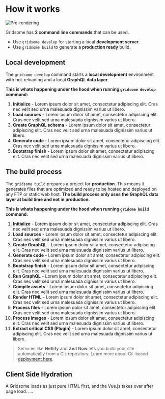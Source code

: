 # How it works
![Pre-rendering](./images/ssg-mode.png)

Gridsome has **2 command line commands** that can be used.

- Use `gridsome develop` for starting a local **development server**.
- Use `gridsome build` to generate a **production ready** build.


## Local development
The `gridsome develop` command starts a **local development** environment with hot-reloading and a local **GraphQL data layer**.

**This is whats happening under the hood when running `gridsome develop` command:**

1. **Initialize** - Lorem ipsum dolor sit amet, consectetur adipiscing elit. Cras nec velit sed urna malesuada dignissim varius ut libero.
2. **Load sources** - Lorem ipsum dolor sit amet, consectetur adipiscing elit. Cras nec velit sed urna malesuada dignissim varius ut libero.
3. **Create GraphQL schema** - Lorem ipsum dolor sit amet, consectetur adipiscing elit. Cras nec velit sed urna malesuada dignissim varius ut libero.
4. **Generate code** - Lorem ipsum dolor sit amet, consectetur adipiscing elit. Cras nec velit sed urna malesuada dignissim varius ut libero.
5. **Bootstrap finish** - Lorem ipsum dolor sit amet, consectetur adipiscing elit. Cras nec velit sed urna malesuada dignissim varius ut libero.



## The build process
The `gridsome build` prepares a project for **production**. This means it generates files that are optimized and ready to be hosted and deployed on any FTP or static web host. **The build process only uses the GraphQL data layer at build time and not in production.**

**This is whats happening under the hood when running `gridome build` command:**

1. **Initialize** - Lorem ipsum dolor sit amet, consectetur adipiscing elit. Cras nec velit sed urna malesuada dignissim varius ut libero.
2. **Load sources** - Lorem ipsum dolor sit amet, consectetur adipiscing elit. Cras nec velit sed urna malesuada dignissim varius ut libero.
3. **Create GraphQL** - Lorem ipsum dolor sit amet, consectetur adipiscing elit. Cras nec velit sed urna malesuada dignissim varius ut libero.
4. **Generate code** - Lorem ipsum dolor sit amet, consectetur adipiscing elit. Cras nec velit sed urna malesuada dignissim varius ut libero.
5. **Bootstrap finish** - Lorem ipsum dolor sit amet, consectetur adipiscing elit. Cras nec velit sed urna malesuada dignissim varius ut libero.
6. **Run GraphQL** - Lorem ipsum dolor sit amet, consectetur adipiscing elit. Cras nec velit sed urna malesuada dignissim varius ut libero.
7. **Compile assets** - Lorem ipsum dolor sit amet, consectetur adipiscing elit. Cras nec velit sed urna malesuada dignissim varius ut libero.
8. **Render HTML** - Lorem ipsum dolor sit amet, consectetur adipiscing elit. Cras nec velit sed urna malesuada dignissim varius ut libero.
9. **Process files** - Lorem ipsum dolor sit amet, consectetur adipiscing elit. Cras nec velit sed urna malesuada dignissim varius ut libero.
10. **Process images** - Lorem ipsum dolor sit amet, consectetur adipiscing elit. Cras nec velit sed urna malesuada dignissim varius ut libero.
11. **Extract critical CSS (Plugin)** - Lorem ipsum dolor sit amet, consectetur adipiscing elit. Cras nec velit sed urna malesuada dignissim varius ut libero.


> Services like **Netlify** and **Zeit Now** lets you build your site automatically from a Git-repository. Learn more about Git-based [deployment here](/docs/deployment).


## Client Side Hydration
A Gridsome loads as just pure HTML first, and the Vue.js takes over after page load.
....
